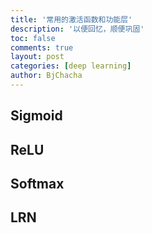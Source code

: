 ```yaml
---
title: '常用的激活函数和功能层'
description: '以便回忆，顺便巩固'
toc: false
comments: true
layout: post
categories: [deep learning]
author: BjChacha
---
```


## Sigmoid

## ReLU

## Softmax

## LRN
